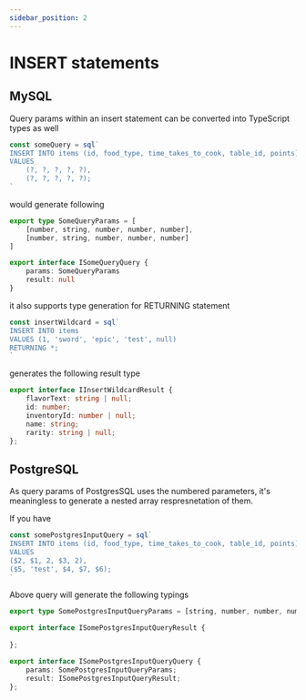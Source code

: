 ```yaml
---
sidebar_position: 2
---
```


# INSERT statements

## MySQL

Query params within an insert statement can be converted into TypeScript types as well

```typescript
const someQuery = sql`
INSERT INTO items (id, food_type, time_takes_to_cook, table_id, points)
VALUES
    (?, ?, ?, ?, ?),
    (?, ?, ?, ?, ?);
`
```

would generate following

```typescript
export type SomeQueryParams = [
    [number, string, number, number, number],
    [number, string, number, number, number]
]

export interface ISomeQueryQuery {
    params: SomeQueryParams
    result: null
}
```

it also supports type generation for RETURNING statement

```typescript
const insertWildcard = sql`
INSERT INTO items
VALUES (1, 'sword', 'epic', 'test', null)
RETURNING *;
`
```

generates the following result type

```typescript
export interface IInsertWildcardResult {
    flavorText: string | null;
    id: number;
    inventoryId: number | null;
    name: string;
    rarity: string | null;
};
```

## PostgreSQL

As query params of PostgresSQL uses the numbered parameters, it's meaningless to generate a nested array respresnetation of them.

If you have

```typescript
const somePostgresInputQuery = sql`
INSERT INTO items (id, food_type, time_takes_to_cook, table_id, points)
VALUES
($2, $1, 2, $3, 2),
($5, 'test', $4, $7, $6);
`
```

Above query will generate the following typings

```typescript
export type SomePostgresInputQueryParams = [string, number, number, number, number, number, number];

export interface ISomePostgresInputQueryResult {
    
};

export interface ISomePostgresInputQueryQuery {
    params: SomePostgresInputQueryParams;
    result: ISomePostgresInputQueryResult;
};
```

